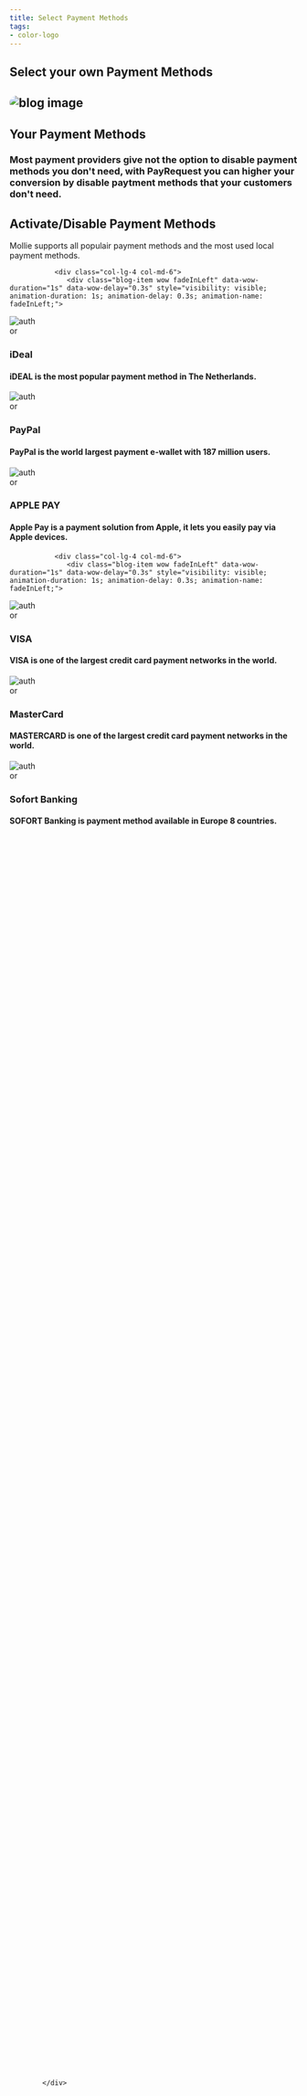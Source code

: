 ```yaml
---
title: Select Payment Methods
tags:
- color-logo
---
```



<section class="breadcrumb-area">
         <div class="breadcrumb-shape"></div>
         <div class="container">
            <div class="row">
               <div class="col-lg-12">
                  <div class="breadcrumb-inn">
                     <div class="section-title wow fadeInUp" data-wow-duration="1s" data-wow-delay="0.3s" style="visibility: visible; animation-duration: 1s; animation-delay: 0.3s; animation-name: fadeInUp;">
                       <h2>Select your own <span>Payment Methods</span></h2>
                     </div>
                  </div>
               </div>
            </div>
         </div>
</section>


<section class="about-page-section section_100">
         <div class="container">
            <div class="row">
               <div class="col-lg-12">

</div>
            </div>
            <div class="row align-items-center">
               <div class="col-lg-5 lg-1">
                  <div class="about-page-left wow fadeInLeft" data-wow-duration="1s" data-wow-delay="0.5s" style="visibility: visible; animation-duration: 1s; animation-delay: 0.5s; animation-name: fadeInLeft;">
                     <h2 class="mr-5"><div class="">
 <img src="https://i.imgur.com/Sg5qzTD.png" alt="blog image" style="
    border-radius: 20px;
">
                     </div></h2>
                  </div>
               </div>
               <div class="col-lg-6">
                  <div class="about-page-text wow fadeInRight" data-wow-duration="1s" data-wow-delay="0.6s" style="visibility: visible; animation-duration: 1s; animation-delay: 0.6s; animation-name: fadeInRight;">
                     <div class="section-title wow fadeInUp" data-wow-duration="1s" data-wow-delay="0.3s" style="visibility: visible; animation-duration: 1s; animation-delay: 0.3s; animation-name: fadeInUp;">
                     <h2>Your
<span>Payment Methods</span>

</h2>
                  </div>

<h3>Most payment providers give not the option to disable payment methods you don't need, with PayRequest you can higher your conversion by disable paytment methods that your customers don't need.
</h3>
</div>
</div>
</div>
</div>
</section>


<section class="blog-section section_100">
         <div class="container">
            <div class="row align-items-center">
               <div class="col-lg-5 col-md-12">
                  <div class="section-title wow fadeInLeft" data-wow-duration="1s" data-wow-delay="0.3s" style="visibility: visible; animation-duration: 1s; animation-delay: 0.3s; animation-name: fadeInLeft;">
                     <h2><span>Activate/Disable</span> Payment Methods</h2>
                  </div>
               </div>
               <div class="col-lg-7 col-md-12">
                  <div class="section-para wow fadeInRight" data-wow-duration="1s" data-wow-delay="0.4s" style="visibility: visible; animation-duration: 1s; animation-delay: 0.4s; animation-name: fadeInRight;">
                     <p>Mollie supports all populair payment methods and the most used local payment methods.</p>
                  </div>
               </div>
            </div>


<div class="row">

               <div class="col-lg-4 col-md-6">
                  <div class="blog-item wow fadeInLeft" data-wow-duration="1s" data-wow-delay="0.3s" style="visibility: visible; animation-duration: 1s; animation-delay: 0.3s; animation-name: fadeInLeft;">

<div class="blog-desc">
                        <div class="meta-image">
                           <div class="">
                              <img src="https://images.ctfassets.net/k4kk06v59kf0/3Am3CAsLeUGAs6imECMgWo/d4f00175ea6e25156455978534b3a1e3/idealNarrow.svg" alt="author" style="
    max-width: 50px;
">
                           </div>
                           <div class="tags">




<h3>iDeal</h3>
</div>
</div>
<div class="blog-text">

<h4>iDEAL is the most popular payment method in The Netherlands.
</h4>


</div>
                     </div>
                  </div>
               </div>
               <div class="col-lg-4 col-md-6">
                  <div class="blog-item wow fadeInLeft" data-wow-duration="1s" data-wow-delay="0.3s" style="visibility: visible; animation-duration: 1s; animation-delay: 0.3s; animation-name: fadeInLeft;">

<div class="blog-desc">
                        <div class="meta-image">
                           <div class="">
                              <img src="https://images.ctfassets.net/k4kk06v59kf0/5Lqj7qdfVYM4q0GmQA0CcQ/c18e59ae7603fb642c55cc4d35b7d046/paypalNarrow.svg" alt="author" style="
    max-width: 51px;
">
                           </div>
                           <div class="tags">




<h3>PayPal</h3>
</div>
</div>
<div class="blog-text">

<h4>PayPal is the world largest payment e-wallet with 187 million users.
</h4>



</div>
                     </div>
                  </div>
               </div>


<div class="col-lg-4 col-md-6">
                  <div class="blog-item wow fadeInLeft" data-wow-duration="1s" data-wow-delay="0.3s" style="visibility: visible; animation-duration: 1s; animation-delay: 0.3s; animation-name: fadeInLeft;">

<div class="blog-desc">
                        <div class="meta-image">
                           <div class="">
                              <img src="https://encrypted-tbn0.gstatic.com/images?q=tbn%3AANd9GcQLW5Om7YcEyzkzlIZiosZhyNrrBci_OKM4jw&amp;usqp=CAU" alt="author" style="
    max-width: 50px;
">
                           </div>
<div class="tags">




<h3>APPLE PAY

</h3>
 </div>
</div>
<div class="blog-text">

<h4>Apple Pay is a payment solution from Apple, it lets you easily pay via Apple devices.
</h4>


  </div>
                     </div>
                  </div>
               </div>
            </div>

<div class="row" style="
">


<style>
.meta-image img {
    max-width: 50px;
}
</style>


               <div class="col-lg-4 col-md-6">
                  <div class="blog-item wow fadeInLeft" data-wow-duration="1s" data-wow-delay="0.3s" style="visibility: visible; animation-duration: 1s; animation-delay: 0.3s; animation-name: fadeInLeft;">

<div class="blog-desc">
                        <div class="meta-image">
                           <div class="">
                              <img src="https://images.ctfassets.net/k4kk06v59kf0/hEpljmopdQSAeuGMqOMC/1c6d84b4bf12ea11c3f93c73495ef2fd/visaNarrow.svg" alt="author" style="
    max-width: 50px;
">
                           </div>
                           <div class="tags">




<h3>VISA</h3>
</div>
</div>
<div class="blog-text">

<h4>VISA is one of the largest credit card payment networks in the world.
</h4>


</div>
                     </div>
                  </div>
               </div>
               <div class="col-lg-4 col-md-6">
                  <div class="blog-item wow fadeInLeft" data-wow-duration="1s" data-wow-delay="0.3s" style="visibility: visible; animation-duration: 1s; animation-delay: 0.3s; animation-name: fadeInLeft;">

<div class="blog-desc">
                        <div class="meta-image">
                           <div class="">
                              <img src="https://images.ctfassets.net/k4kk06v59kf0/4w3hsY1x6g0w6sE8mUCyAs/f630250db6ad2f51bb38362e2f3748e1/maestroNarrow.svg" alt="author" style="
    max-width: 50px;
">
                           </div>
                           <div class="tags">




<h3>MasterCard</h3>
</div>
</div>
<div class="blog-text">

<h4>MASTERCARD is one of the largest credit card payment networks in the world.
</h4>


</div>
                     </div>
                  </div>
               </div>




<div class="col-lg-4 col-md-6">
                  <div class="blog-item wow fadeInLeft" data-wow-duration="1s" data-wow-delay="0.3s" style="visibility: visible; animation-duration: 1s; animation-delay: 0.3s; animation-name: fadeInLeft;">

<div class="blog-desc">
                        <div class="meta-image">
                           <div class="">
                              <img src="https://images.ctfassets.net/k4kk06v59kf0/5ScG5dYox2iQWeAUs6uiMs/3ad5fb103c3d09ca8a172547e9fe8a3b/sofortLogo.svg" alt="author" style="
    max-width: 50px;
">
                           </div>
<div class="tags">




<h3>Sofort Banking</h3>
 </div>
</div>
<div class="blog-text">

<h4>SOFORT Banking is payment method available in Europe 8 countries.
</h4>


  </div>
                     </div>
                  </div>
               </div>



<div class="col-lg-4 col-md-6">
                  <div class="blog-item wow fadeInLeft" data-wow-duration="1s" data-wow-delay="0.3s" style="visibility: hidden; animation-duration: 1s; animation-delay: 0.3s; animation-name: none;">

<div class="blog-desc">
                        <div class="meta-image">
                           <div class="">
                              <img src="https://images.ctfassets.net/k4kk06v59kf0/3R8G4W89XuKQ1YJ55m60H0/3495ddd1b0dc52663ee4736ac6673b61/przelewy24-128x128.svg" alt="author" style="
    max-width: 50px;
">
                           </div>
<div class="tags">




<h3>PRZELEWY24</h3>
 </div>
</div>
<div class="blog-text">

<h4>Przelewy24 supports 165 banks, and is the most popular payment method in Poland.
</h4>


  </div>
                     </div>
                  </div>
               </div>


<div class="col-lg-4 col-md-6">
                  <div class="blog-item wow fadeInLeft" data-wow-duration="1s" data-wow-delay="0.3s" style="visibility: hidden; animation-duration: 1s; animation-delay: 0.3s; animation-name: none;">

<div class="blog-desc">
                        <div class="meta-image">
                           <div class="">
                              <img src="https://image.flaticon.com/icons/png/512/217/217445.png" alt="author" style="
    max-width: 50px;
">
                           </div>
<div class="tags">




<h3>MAESTRO</h3>
 </div>
</div>
<div class="blog-text">

<h4>Maestro is a debit card from MasterCard and is widely used in Europe.
</h4>


  </div>
                     </div>
                  </div>
               </div>



<div class="col-lg-4 col-md-6">
                  <div class="blog-item wow fadeInLeft" data-wow-duration="1s" data-wow-delay="0.3s" style="visibility: hidden; animation-duration: 1s; animation-delay: 0.3s; animation-name: none;">

<div class="blog-desc">
                        <div class="meta-image">
                           <div class="">
                              <img src="https://images.ctfassets.net/k4kk06v59kf0/4M3OsLX3xSIWGK2ackA86y/0cca1318b08ce606e509659cd9ce2701/paysafecardNarrow.svg" alt="author" style="
    max-width: 50px;
">
                           </div>
<div class="tags">




<h3>PAYSAFECARD</h3>
 </div>
</div>
<div class="blog-text">

<h4>A leading prepaid payment method available in 43 countries.
</h4>


  </div>
                     </div>
                  </div>
               </div>



<div class="col-lg-4 col-md-6">
                  <div class="blog-item wow fadeInLeft" data-wow-duration="1s" data-wow-delay="0.3s" style="visibility: hidden; animation-duration: 1s; animation-delay: 0.3s; animation-name: none;">

<div class="blog-desc">
                        <div class="meta-image">
                           <div class="">
                              <img src="https://images.ctfassets.net/k4kk06v59kf0/6mDBD0FA5y8M4GOwEmK0ua/9ddc04b5bc583eac85b4edf8195e2f5c/klarna-128.svg" alt="author" style="
    max-width: 50px;
">
                           </div>
<div class="tags">




<h3>KLARNA</h3>
 </div>
</div>
<div class="blog-text">

<h4>Klarna is a flexible payment solution, Klarna provides the most flexible way to pay later.
</h4>


  </div>
                     </div>
                  </div>
               </div>



<div class="col-lg-4 col-md-6">
                  <div class="blog-item wow fadeInLeft" data-wow-duration="1s" data-wow-delay="0.3s" style="visibility: hidden; animation-duration: 1s; animation-delay: 0.3s; animation-name: none;">

<div class="blog-desc">
                        <div class="meta-image">
                           <div class="">
                              <img src="https://images.ctfassets.net/k4kk06v59kf0/R9PnqEmfAYuUmWiWUqaeA/4fe23188a6201e7151d70b75f1fbb3ed/inghomepayNarrow.svg" alt="author">
                           </div>
<div class="tags">




<h3>ING HOME’PAY

</h3>
 </div>
</div>
<div class="blog-text">

<h4>Popular Payment method in Belgium used by 2.5 million ING Belgium customers.
</h4>


  </div>
                     </div>
                  </div>
               </div>


<div class="col-lg-4 col-md-6">
                  <div class="blog-item wow fadeInLeft" data-wow-duration="1s" data-wow-delay="0.3s" style="visibility: hidden; animation-duration: 1s; animation-delay: 0.3s; animation-name: none;">

<div class="blog-desc">
                        <div class="meta-image">
                           <div class="">
                              <img src="https://images.ctfassets.net/k4kk06v59kf0/1Kwkh0K5TG0Wo84uIoyUCy/3a3bdc9d90f5d36a19c374005be79393/giroPayNarrow.svg" alt="author">
                           </div>
<div class="tags">




<h3>GIROPAY</h3>
 </div>
</div>
<div class="blog-text">

<h4>GiroPay is the most popular payment method in Germany since 2006.
</h4>


  </div>
                     </div>
                  </div>
               </div>


<div class="col-lg-4 col-md-6">
                  <div class="blog-item wow fadeInLeft" data-wow-duration="1s" data-wow-delay="0.3s" style="visibility: hidden; animation-duration: 1s; animation-delay: 0.3s; animation-name: none;">

<div class="blog-desc">
                        <div class="meta-image">
                           <div class="">
                              <img src="https://images.ctfassets.net/k4kk06v59kf0/1nDfX803yY6kaGe8IU2y2E/efe5202f43c3125a284f92b724be286c/epsNarrow.svg" alt="author">
                           </div>
<div class="tags">




<h3>EPS</h3>
 </div>
</div>
<div class="blog-text">

<h4>EPS is the most popular payment method in Austria, powered by Australian banks.

</h4>


  </div>
                     </div>
                  </div>
               </div>

<div class="col-lg-4 col-md-6">
                  <div class="blog-item wow fadeInLeft" data-wow-duration="1s" data-wow-delay="0.3s" style="visibility: hidden; animation-duration: 1s; animation-delay: 0.3s; animation-name: none;">

<div class="blog-desc">
                        <div class="meta-image">
                           <div class="">
                              <img src="https://images.ctfassets.net/k4kk06v59kf0/2D0fJqNztOSiS6SQGiUASq/8f54207bcdd03cceac89bf0caef3c1db/directdebitNarrow.svg" alt="author">
                           </div>
<div class="tags">




<h3>SEPA DIRECT DEBIT

</h3>
 </div>
</div>
<div class="blog-text">

<h4>Collect recurring payments from over 34 European countries.
</h4>


  </div>
                     </div>
                  </div>
               </div>

<div class="col-lg-4 col-md-6">
                  <div class="blog-item wow fadeInLeft" data-wow-duration="1s" data-wow-delay="0.3s" style="visibility: hidden; animation-duration: 1s; animation-delay: 0.3s; animation-name: none;">

<div class="blog-desc">
                        <div class="meta-image">
                           <div class="">
                              <img src="https://images.ctfassets.net/k4kk06v59kf0/3PL1DVwsE0ocYGesaw8cC8/293f339af7c414de3cbb58ea73e0618b/cbNarrow.svg" alt="author">
                           </div>
<div class="tags">




<h3 style="
font-size: 26px;
">CARTES BANCAIRES
</h3>
 </div>
</div>
<div class="blog-text">

<h4>Cartes Bancaires is the most popular payment method in France.

</h4>


  </div>
                     </div>
                  </div>
               </div>


<div class="col-lg-4 col-md-6">
                  <div class="blog-item wow fadeInLeft" data-wow-duration="1s" data-wow-delay="0.3s" style="visibility: hidden; animation-duration: 1s; animation-delay: 0.3s; animation-name: none;">

<div class="blog-desc">
                        <div class="meta-image">
                           <div class="">
                              <img src="https://images.ctfassets.net/k4kk06v59kf0/1BoOyyotduIOUcIq4ecYiU/a36626e494349b20f1a35fa5290e3ab2/amexNarrow.svg" alt="author">
                           </div>
<div class="tags">




<h3 style="
font-size: 27px;
">AMERICAN EXPRESS

</h3>
 </div>
</div>
<div class="blog-text">

<h4>American Express is one of the largest credit card payment networks in the world.

</h4>


  </div>
                     </div>
                  </div>
               </div>




<div class="col-lg-4 col-md-6">
                  <div class="blog-item wow fadeInLeft" data-wow-duration="1s" data-wow-delay="0.3s" style="visibility: hidden; animation-duration: 1s; animation-delay: 0.3s; animation-name: none;">

<div class="blog-desc">
                        <div class="meta-image">
                           <div class="">
                              <img src="https://images.ctfassets.net/k4kk06v59kf0/7DdbgOERP2kyEYmuMCgsyi/4ff1f664d3a6618cc592cd50d153d133/belfiusNarrow.svg" alt="author">
                           </div>
<div class="tags">




<h3 style="
font-size: 24px;
">BELFIUS PAY BUTTON

</h3>
 </div>
</div>
<div class="blog-text">

<h4>Belfius Pay Button is a payment method from one of the biggest banks in Belgium.
</h4>


  </div>
                     </div>
                  </div>
               </div>


<div class="col-lg-4 col-md-6">
                  <div class="blog-item wow fadeInLeft" data-wow-duration="1s" data-wow-delay="0.3s" style="visibility: hidden; animation-duration: 1s; animation-delay: 0.3s; animation-name: none;">

<div class="blog-desc">
                        <div class="meta-image">
                           <div class="">
                              <img src="https://images.ctfassets.net/k4kk06v59kf0/Bqz6F48evA8uEOKsKmGsU/ffc3a65814e985f226f811e1a433c544/cbcNarrow.svg" alt="author">
                           </div>
<div class="tags">




<h3 style="
font-size: 23px;
">KBC PAYMENT BUTTON

</h3>
 </div>
</div>
<div class="blog-text">

<h4>KBC Pay Button is a payment method from one of the biggest banks in Belgium.

</h4>


  </div>
                     </div>
                  </div>
               </div>


<div class="col-lg-4 col-md-6">
                  <div class="blog-item wow fadeInLeft" data-wow-duration="1s" data-wow-delay="0.3s" style="visibility: hidden; animation-duration: 1s; animation-delay: 0.3s; animation-name: none;">

<div class="blog-desc">
                        <div class="meta-image">
                           <div class="">
                              <img src="https://images.ctfassets.net/k4kk06v59kf0/6GNtmHAyXY6CaCg2cWIsq2/80db8046b8cb7c53875ac65214833d0f/postepayNarrow.svg" alt="author" style="
">
                           </div>
<div class="tags">




<h3>POSTEPAY
</h3>
 </div>
</div>
<div class="blog-text">

<h4>PostePay is a payment method from one of the biggest banks in Italy.

</h4>


  </div>
                     </div>
                  </div>
               </div>


<div class="col-lg-4 col-md-6">
                  <div class="blog-item wow fadeInLeft" data-wow-duration="1s" data-wow-delay="0.3s" style="visibility: hidden; animation-duration: 1s; animation-delay: 0.3s; animation-name: none;">

<div class="blog-desc">
                        <div class="meta-image">
                           <img src="https://paymentsnext.com/wp-content/uploads/2018/01/WeChat-Pay-logo.png" style="
">
<div class="tags">



<h3>WECHAT PAY

</h3>
 </div>
</div>
<div class="blog-text">

<h4>WeChat Pay is on of the largest online payment solution in China.
</h4>


  </div>
                     </div>
                  </div>
               </div>


<div class="col-lg-4 col-md-6">
                  <div class="blog-item wow fadeInLeft" data-wow-duration="1s" data-wow-delay="0.3s" style="visibility: hidden; animation-duration: 1s; animation-delay: 0.3s; animation-name: none;">

<div class="blog-desc">
                        <div class="meta-image">
                           <div class="">
                              <img src="https://encrypted-tbn0.gstatic.com/images?q=tbn%3AANd9GcR6eYI5Xfmcwyk3I69V9DlZDnfyc67sHKorCQ&amp;usqp=CAU" style="
    border-radius: 40px;
">
                           </div>
<div class="tags">




<h3>ALIPAY
</h3>
 </div>
</div>
<div class="blog-text">

<h4>Ali Pay Pay is one of the largest online payment solution in China.

</h4>


  </div>
                     </div>
                  </div>
               </div>





            </div>


</div>
</section>